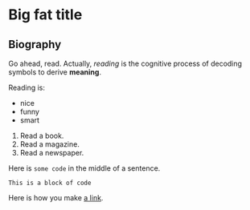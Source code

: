 # Big fat title
## Biography

Go ahead, read. Actually, *reading* is the cognitive process of decoding symbols to derive **meaning**.

Reading is:
- nice
- funny
- smart

1. Read a book.
2. Read a magazine.
3. Read a newspaper.

Here is `some code` in the middle of a sentence.

```
This is a block of code
```
Here is how you make [a link](https://www.wikipedia.org/).
